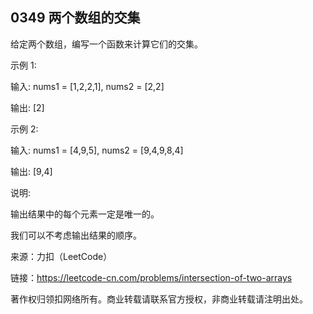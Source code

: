 ## 0349 两个数组的交集

给定两个数组，编写一个函数来计算它们的交集。

示例 1:

输入: nums1 = [1,2,2,1], nums2 = [2,2]

输出: [2]

示例 2:

输入: nums1 = [4,9,5], nums2 = [9,4,9,8,4]

输出: [9,4]

说明:

输出结果中的每个元素一定是唯一的。

我们可以不考虑输出结果的顺序。

来源：力扣（LeetCode）

链接：https://leetcode-cn.com/problems/intersection-of-two-arrays

著作权归领扣网络所有。商业转载请联系官方授权，非商业转载请注明出处。